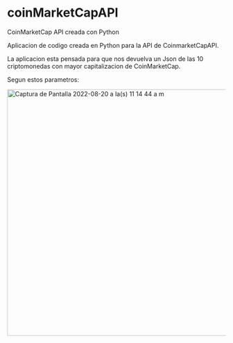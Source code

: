 # coinMarketCapAPI
CoinMarketCap API creada con Python


Aplicacion de codigo creada en Python para la API de CoinmarketCapAPI. 

La aplicacion esta pensada para que nos devuelva un Json de las 10 criptomonedas con mayor capitalizacion de CoinMarketCap.

Segun estos parametros: 

<img width="569" alt="Captura de Pantalla 2022-08-20 a la(s) 11 14 44 a m" src="https://user-images.githubusercontent.com/90271858/185738398-ba250a0f-9fc7-4b0c-860e-e149766eb4f1.png">



